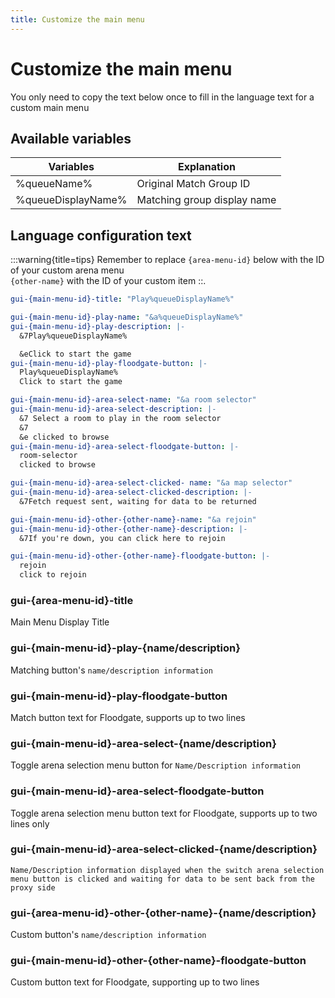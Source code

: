 ```yaml
---
title: Customize the main menu
---
```


# Customize the main menu

You only need to copy the text below once to fill in the language text for a custom main menu

## Available variables
| Variables          | Explanation                 |
| ------------------ | --------------------------- |
| %queueName%        | Original Match Group ID     |
| %queueDisplayName% | Matching group display name |

## Language configuration text

:::warning{title=tips}
Remember to replace `{area-menu-id}` below with the ID of your custom arena menu\
`{other-name}` with the ID of your custom item ::.

```yaml
gui-{main-menu-id}-title: "Play%queueDisplayName%"

gui-{main-menu-id}-play-name: "&a%queueDisplayName%"
gui-{main-menu-id}-play-description: |-
  &7Play%queueDisplayName%

  &eClick to start the game
gui-{main-menu-id}-play-floodgate-button: |-
  Play%queueDisplayName%
  Click to start the game

gui-{main-menu-id}-area-select-name: "&a room selector"
gui-{main-menu-id}-area-select-description: |-
  &7 Select a room to play in the room selector
  &7
  &e clicked to browse
gui-{main-menu-id}-area-select-floodgate-button: |-
  room-selector
  clicked to browse

gui-{main-menu-id}-area-select-clicked- name: "&a map selector"
gui-{main-menu-id}-area-select-clicked-description: |-
  &7Fetch request sent, waiting for data to be returned

gui-{main-menu-id}-other-{other-name}-name: "&a rejoin"
gui-{main-menu-id}-other-{other-name}-description: |-
  &7If you're down, you can click here to rejoin

gui-{main-menu-id}-other-{other-name}-floodgate-button: |-
  rejoin
  click to rejoin
```

### gui-{area-menu-id}-title
Main Menu Display Title

### gui-{main-menu-id}-play-{name/description}
Matching button's `name/description information`

### gui-{main-menu-id}-play-floodgate-button
Match button text for Floodgate, supports up to two lines

### gui-{main-menu-id}-area-select-{name/description}
Toggle arena selection menu button for `Name/Description information`

### gui-{main-menu-id}-area-select-floodgate-button
Toggle arena selection menu button text for Floodgate, supports up to two lines only

### gui-{main-menu-id}-area-select-clicked-{name/description}
`Name/Description information displayed when the switch arena selection menu button is clicked and waiting for data to be sent back from the proxy side`

### gui-{area-menu-id}-other-{other-name}-{name/description}
Custom button's `name/description information`

### gui-{main-menu-id}-other-{other-name}-floodgate-button
Custom button text for Floodgate, supporting up to two lines
